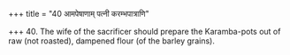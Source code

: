 +++
title = "40 आमपेषाणाम् पत्नी करम्भपात्राणि"

+++
40. The wife of the sacrificer should prepare the Karamba-pots out of raw (not roasted), dampened flour (of the barley grains).
